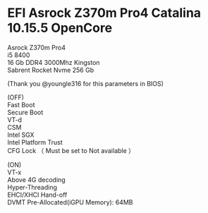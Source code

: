 # EFI Asrock Z370m Pro4 Catalina 10.15.5 OpenCore

Asrock Z370m Pro4 <br>
i5 8400 <br>
16 Gb DDR4 3000Mhz Kingston <br>
Sabrent Rocket Nvme 256 Gb <p>


(Thank you @youngle316 for this parameters in BIOS)<br>

(OFF)<br>
Fast Boot<br>
Secure Boot<br>
VT-d<br>
CSM<br>
Intel SGX<br>
Intel Platform Trust<br>
CFG Lock （ Must be set to Not available ）<p>

(ON)<br>
VT-x<br>
Above 4G decoding<br>
Hyper-Threading<br>
EHCI/XHCI Hand-off<br>
DVMT Pre-Allocated(iGPU Memory): 64MB<p>
